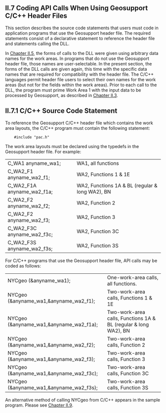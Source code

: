 <h2>II.7 Coding API Calls When Using Geosupport C/C++ Header Files  </h2>

This section describes the source code statements that users must code in application programs
that use the Geosupport header file. The required statements consist of a declarative statement to
reference the header file and statements calling the DLL.  

In [Chapter II.5](/chapters/chapterII/section05), the forms of calls to the DLL were given using arbitrary data names for the work
areas. In programs that do not use the Geosupport header file, those names are user-selectable.
In the present section, the forms of the DLL calls are given again, this time with the specific data
names that are required for compatibility with the header file. The C/C++ languages permit
header file users to select their own names for the work areas (but not for the fields within the
work areas). Prior to each call to the DLL, the program must prime Work Area 1 with the input
data to be processed by Geosupport, as described in [Chapter II.3](/chapters/chapterII/section03).  

## II.7.1 C/C++ Source Code Statement   

To reference the Geosupport C/C++ header file which contains the work area layouts, the C/C++
program must contain the following statement:  
```
    #include "pac.h"  
```
The work area layouts must be declared using the typedefs in the Geosupport header file. For
example:  

<table class="borderlessTable">
  <tr>
    <td>C_WA1 anyname_wa1; </td>
    <td>WA1, all functions</td>
  <tr>
  <tr>
    <td>C_WA2_F1 anyname_wa2_f1;</td>
    <td>WA2, Functions 1 & 1E</td>
  <tr>
  <tr>
    <td>C_WA2_F1A anyname_wa2_f1a;</td>
    <td>WA2, Functions 1A & BL (regular & long WA2), BN</td>
  <tr>
  <tr>
    <td>C_WA2_F2 anyname_wa2_f2; </td>
    <td>WA2, Function 2</td>
  <tr>
  <tr>
    <td>C_WA2_F2 anyname_wa2_f3; </td>
    <td>WA2, Function 3</td>
  <tr>
  <tr>
    <td>C_WA2_F3C anyname_wa2_f3c; </td>
    <td>WA2, Function 3C</td>
  <tr>
  <tr>
    <td>C_WA2_F3S anyname_wa2_f3s;</td>
    <td>WA2, Function 3S</td>
  <tr>
</table>  

For C/C++ programs that use the Geosupport header file, API calls may be coded as follows:  

<table class="borderlessTable">
<tr>
  <td>NYCgeo (&anyname_wa1); </td>
  <td>One-work-area calls, all functions.</td>
<tr>
<tr>
  <td>NYCgeo (&anyname_wa1,&anyname_wa2_f1); </td>
  <td>Two-work-area calls, Functions 1 & 1E</td>
<tr>
<tr>
  <td>NYCgeo (&anyname_wa1,&anyname_wa2_f1a);</td>
  <td>Two-work-area calls, Functions 1A & BL (regular & long WA2), BN</td>
<tr>
<tr>
  <td>NYCgeo (&anyname_wa1,&anyname_wa2_f2);</td>
  <td>Two-work-area calls, Function 2</td>
<tr>
<tr>
  <td>NYCgeo (&anyname_wa1,&anyname_wa2_f3);</td>
  <td>Two-work-area calls, Function 3</td>
<tr>
<tr>
  <td>NYCgeo (&anyname_wa1,&anyname_wa2_f3c);</td>
  <td>Two-work-area calls, Function 3C</td>
<tr>
<tr>
  <td>NYCgeo (&anyname_wa1,&anyname_wa2_f3s);</td>
  <td>Two-work-area calls, Function 3S</td>
<tr>
</table>

An alternative method of calling NYCgeo from C/C++ appears in the sample program. Please
see [Chapter II.9](/chapters/chapterII/section09).  
